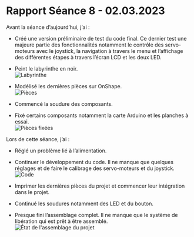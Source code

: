 # Rapport Séance 8 - 02.03.2023

Avant la séance d’aujourd’hui, j‘ai :
-	Créé une version préliminaire de test du code final. Ce dernier test une majeure partie des fonctionnalités notamment le contrôle des servo-moteurs avec le joystick, la navigation à travers le menu et l’affichage des différentes étapes à travers l’écran LCD et les deux LED.
-	Peint le labyrinthe en noir.\
![Labyrinthe]()

-	Modélisé les dernières pièces sur OnShape.\
![Pièces]()

-	Commencé la soudure des composants.
-	Fixé certains composants notamment la carte Arduino et les planches à essai.\
![Pièces fixées]()

Lors de cette séance, j’ai :
-	Réglé un problème lié à l’alimentation.
-	Continuer le développement du code. Il ne manque que quelques réglages et de faire le calibrage des servo-moteurs et du joystick.\
![Code]()

-	Imprimer les dernières pièces du projet et commencer leur intégration dans le projet.
-	Continué les soudures notamment des LED et du bouton.
-	Presque fini l’assemblage complet. Il ne manque que le système de libération qui est prêt à être assemblé.\
![État de l'assemblage du projet]()
